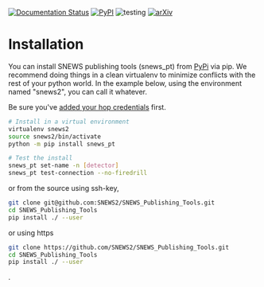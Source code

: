 [![Documentation Status](https://readthedocs.org/projects/snews-publishing-tools/badge/?version=latest)](https://snews-publishing-tools.readthedocs.io/en/latest/?badge=latest)
[![PyPI](https://img.shields.io/pypi/v/snews_pt)](https://pypi.org/project/snews_pt/)
![testing](https://github.com/SNEWS2/SNEWS_Publishing_Tools/actions/workflows/ubuntu22-py311-312.yml/badge.svg)
[![arXiv](https://img.shields.io/badge/arXiv-1234.56789-b31b1b.svg)](https://arxiv.org/abs/2406.17743)

# Installation

You can install SNEWS publishing tools (snews_pt) from [PyPi](https://pypi.org/project/snews-pt/) via pip.  We recommend doing things in a clean virtualenv to minimize conflicts with the rest of your python world.  In the example below, using the environment named "snews2", you can call it whatever.

Be sure you've [added your hop credentials](https://snews-publishing-tools.readthedocs.io/en/latest/user/quickstart.html) first.

```bash
# Install in a virtual environment
virtualenv snews2
source snews2/bin/activate
python -m pip install snews_pt

# Test the install
snews_pt set-name -n [detector]
snews_pt test-connection --no-firedrill
```
 
or from the source using ssh-key,
```bash
git clone git@github.com:SNEWS2/SNEWS_Publishing_Tools.git
cd SNEWS_Publishing_Tools
pip install ./ --user
```

or using https
```bash
git clone https://github.com/SNEWS2/SNEWS_Publishing_Tools.git
cd SNEWS_Publishing_Tools
pip install ./ --user
```
.
